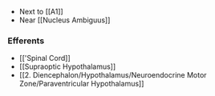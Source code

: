 - Next to [[A1]]
- Near [[Nucleus Ambiguus]]
### Efferents
- [['Spinal Cord]]
- [[Supraoptic Hypothalamus]] 
- [[2. Diencephalon/Hypothalamus/Neuroendocrine Motor Zone/Paraventricular Hypothalamus]]